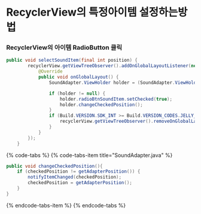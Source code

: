 # RecyclerView의 특정아이템 설정하는방법

### RecyclerView의 아이템 RadioButton 클릭

```java
public void selectSoundItem(final int position) {
        recyclerView.getViewTreeObserver().addOnGlobalLayoutListener(new ViewTreeObserver.OnGlobalLayoutListener() {
            @Override
            public void onGlobalLayout() {
                SoundAdapter.ViewHolder holder = (SoundAdapter.ViewHolder) recyclerView.findViewHolderForAdapterPosition(position);

                if (holder != null) {
                    holder.radioBtnSoundItem.setChecked(true);
                    holder.changeCheckedPosition();
                }
                if (Build.VERSION.SDK_INT >= Build.VERSION_CODES.JELLY_BEAN) {
                    recyclerView.getViewTreeObserver().removeOnGlobalLayoutListener(this);
                }
            }
        });
    }
```



{% code-tabs %}
{% code-tabs-item title="SoundAdapter.java" %}
```java
public void changeCheckedPosition(){
    if (checkedPosition != getAdapterPosition()) {
        notifyItemChanged(checkedPosition);
        checkedPosition = getAdapterPosition();
    }
}
```
{% endcode-tabs-item %}
{% endcode-tabs %}

